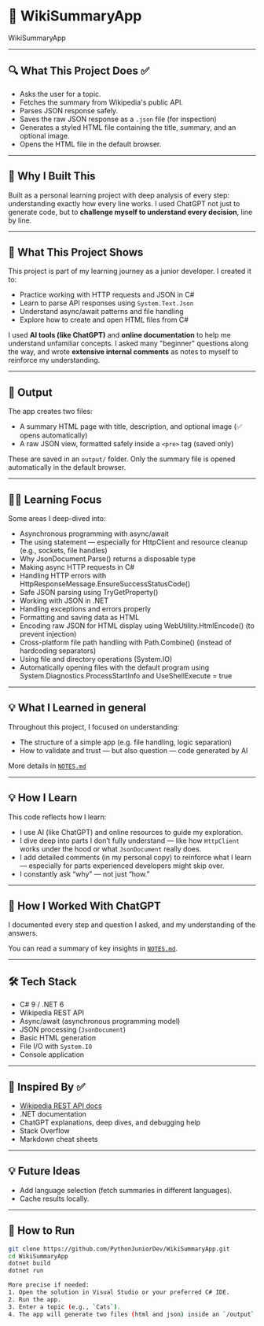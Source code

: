 # 📰 WikiSummaryApp
WikiSummaryApp

---

## 🔍 What This Project Does ✅

- Asks the user for a topic.
- Fetches the summary from Wikipedia's public API.
- Parses JSON response safely.
- Saves the raw JSON response as a `.json` file (for inspection)
- Generates a styled HTML file containing the title, summary, and an optional image.
- Opens the HTML file in the default browser.

---

## 📌 Why I Built This

Built as a personal learning project with deep analysis of every step: understanding exactly how every line works.
I used ChatGPT not just to generate code, but to **challenge myself to understand every decision**, line by line.

---

## 🎯 What This Project Shows

This project is part of my learning journey as a junior developer. I created it to:

- Practice working with HTTP requests and JSON in C#
- Learn to parse API responses using `System.Text.Json`
- Understand async/await patterns and file handling
- Explore how to create and open HTML files from C#

I used **AI tools (like ChatGPT)** and **online documentation** to help me understand unfamiliar concepts. I asked many "beginner" questions along the way, and wrote **extensive internal comments** as notes to myself to reinforce my understanding.

---

## 📂 Output

The app creates two files:

- A summary HTML page with title, description, and optional image (✅ opens automatically)
- A raw JSON view, formatted safely inside a `<pre>` tag (saved only)

These are saved in an `output/` folder. Only the summary file is opened automatically in the default browser.

---

## 👨‍💻 Learning Focus

  Some areas I deep-dived into:
- Asynchronous programming with async/await
- The using statement — especially for HttpClient and resource cleanup (e.g., sockets, file handles)
- Why JsonDocument.Parse() returns a disposable type
- Making async HTTP requests in C#
- Handling HTTP errors with HttpResponseMessage.EnsureSuccessStatusCode()
- Safe JSON parsing using TryGetProperty()
- Working with JSON in .NET
- Handling exceptions and errors properly
- Formatting and saving data as HTML
- Encoding raw JSON for HTML display using WebUtility.HtmlEncode() (to prevent injection)
- Cross-platform file path handling with Path.Combine() (instead of hardcoding separators)
- Using file and directory operations (System.IO)
- Automatically opening files with the default program using System.Diagnostics.ProcessStartInfo and UseShellExecute = true

---

## 💡 What I Learned in general

Throughout this project, I focused on understanding:
- The structure of a simple app (e.g. file handling, logic separation)
- How to validate and trust — but also question — code generated by AI

More details in [`NOTES.md`](./NOTES.md)

---

## 💡 How I Learn

This code reflects how I learn:

- I use AI (like ChatGPT) and online resources to guide my exploration.
- I dive deep into parts I don’t fully understand — like how `HttpClient` works under the hood or what `JsonDocument` really does.
- I add detailed comments (in my personal copy) to reinforce what I learn — especially for parts experienced developers might skip over.
- I constantly ask “why” — not just “how.”

---

## 🧠 How I Worked With ChatGPT

I documented every step and question I asked, and my understanding of the answers.

You can read a summary of key insights in [`NOTES.md`](./NOTES.md).

---

## 🛠️ Tech Stack

- C# 9 / .NET 6
- Wikipedia REST API
- Async/await (asynchronous programming model)
- JSON processing (`JsonDocument`)
- Basic HTML generation
- File I/O with `System.IO`
- Console application

---

## 🙌 Inspired By ✅

- [Wikipedia REST API docs](https://en.wikipedia.org/api/rest_v1/)
- .NET documentation
- ChatGPT explanations, deep dives, and debugging help
- Stack Overflow
- Markdown cheat sheets

---

## 💡 Future Ideas

- Add language selection (fetch summaries in different languages).
- Cache results locally.

---

## 🚀 How to Run

```bash
git clone https://github.com/PythonJuniorDev/WikiSummaryApp.git
cd WikiSummaryApp
dotnet build
dotnet run

More precise if needed:
1. Open the solution in Visual Studio or your preferred C# IDE.
2. Run the app.
3. Enter a topic (e.g., `Cats`).
4. The app will generate two files (html and json) inside an `/output` folder and open them in your browser
